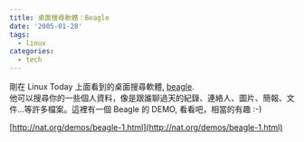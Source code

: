 ```yaml
---
title: 桌面搜尋軟體：Beagle
date: '2005-01-28'
tags:
  - linux
categories:
  - tech
---
```

剛在 Linux Today 上面看到的桌面搜尋軟體, [beagle](http://www.gnome.org/projects/beagle/).  
他可以搜尋你的一些個人資料，像是跟誰聊過天的紀錄、連絡人、圖片、簡報、文件…等許多檔案。這裡有一個 Beagle 的 DEMO, 看看吧，相當的有趣 :-)  
  
[http://nat.org/demos/beagle-1.html](http://nat.org/demos/beagle-1.html)